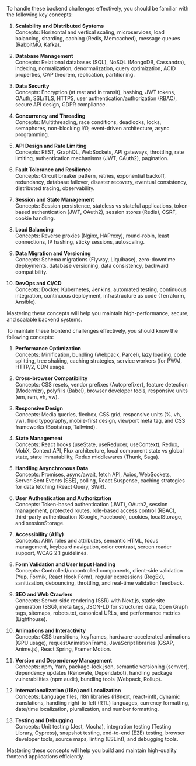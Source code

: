 To handle these backend challenges effectively, you should be familiar with the following key concepts:

1. **Scalability and Distributed Systems**  
   Concepts: Horizontal and vertical scaling, microservices, load balancing, sharding, caching (Redis, Memcached), message queues (RabbitMQ, Kafka).

2. **Database Management**  
   Concepts: Relational databases (SQL), NoSQL (MongoDB, Cassandra), indexing, normalization, denormalization, query optimization, ACID properties, CAP theorem, replication, partitioning.

3. **Data Security**  
   Concepts: Encryption (at rest and in transit), hashing, JWT tokens, OAuth, SSL/TLS, HTTPS, user authentication/authorization (RBAC), secure API design, GDPR compliance.

4. **Concurrency and Threading**  
   Concepts: Multithreading, race conditions, deadlocks, locks, semaphores, non-blocking I/O, event-driven architecture, async programming.

5. **API Design and Rate Limiting**  
   Concepts: REST, GraphQL, WebSockets, API gateways, throttling, rate limiting, authentication mechanisms (JWT, OAuth2), pagination.

6. **Fault Tolerance and Resilience**  
   Concepts: Circuit breaker pattern, retries, exponential backoff, redundancy, database failover, disaster recovery, eventual consistency, distributed tracing, observability.

7. **Session and State Management**  
   Concepts: Session persistence, stateless vs stateful applications, token-based authentication (JWT, OAuth2), session stores (Redis), CSRF, cookie handling.

8. **Load Balancing**  
   Concepts: Reverse proxies (Nginx, HAProxy), round-robin, least connections, IP hashing, sticky sessions, autoscaling.

9. **Data Migration and Versioning**  
   Concepts: Schema migrations (Flyway, Liquibase), zero-downtime deployments, database versioning, data consistency, backward compatibility.

10. **DevOps and CI/CD**  
   Concepts: Docker, Kubernetes, Jenkins, automated testing, continuous integration, continuous deployment, infrastructure as code (Terraform, Ansible).

Mastering these concepts will help you maintain high-performance, secure, and scalable backend systems.



To maintain these frontend challenges effectively, you should know the following concepts:

1. **Performance Optimization**  
   Concepts: Minification, bundling (Webpack, Parcel), lazy loading, code splitting, tree shaking, caching strategies, service workers (for PWA), HTTP/2, CDN usage.

2. **Cross-browser Compatibility**  
   Concepts: CSS resets, vendor prefixes (Autoprefixer), feature detection (Modernizr), polyfills (Babel), browser developer tools, responsive units (em, rem, vh, vw).

3. **Responsive Design**  
   Concepts: Media queries, flexbox, CSS grid, responsive units (%, vh, vw), fluid typography, mobile-first design, viewport meta tag, and CSS frameworks (Bootstrap, Tailwind).

4. **State Management**  
   Concepts: React hooks (useState, useReducer, useContext), Redux, MobX, Context API, Flux architecture, local component state vs global state, state immutability, Redux middlewares (Thunk, Saga).

5. **Handling Asynchronous Data**  
   Concepts: Promises, async/await, fetch API, Axios, WebSockets, Server-Sent Events (SSE), polling, React Suspense, caching strategies for data fetching (React Query, SWR).

6. **User Authentication and Authorization**  
   Concepts: Token-based authentication (JWT), OAuth2, session management, protected routes, role-based access control (RBAC), third-party authentication (Google, Facebook), cookies, localStorage, and sessionStorage.

7. **Accessibility (A11y)**  
   Concepts: ARIA roles and attributes, semantic HTML, focus management, keyboard navigation, color contrast, screen reader support, WCAG 2.1 guidelines.

8. **Form Validation and User Input Handling**  
   Concepts: Controlled/uncontrolled components, client-side validation (Yup, Formik, React Hook Form), regular expressions (RegEx), sanitization, debouncing, throttling, and real-time validation feedback.

9. **SEO and Web Crawlers**  
   Concepts: Server-side rendering (SSR) with Next.js, static site generation (SSG), meta tags, JSON-LD for structured data, Open Graph tags, sitemaps, robots.txt, canonical URLs, and performance metrics (Lighthouse).

10. **Animations and Interactivity**  
    Concepts: CSS transitions, keyframes, hardware-accelerated animations (GPU usage), requestAnimationFrame, JavaScript libraries (GSAP, Anime.js), React Spring, Framer Motion.

11. **Version and Dependency Management**  
    Concepts: npm, Yarn, package-lock.json, semantic versioning (semver), dependency updates (Renovate, Dependabot), handling package vulnerabilities (npm audit), bundling tools (Webpack, Rollup).

12. **Internationalization (i18n) and Localization**  
    Concepts: Language files, i18n libraries (i18next, react-intl), dynamic translations, handling right-to-left (RTL) languages, currency formatting, date/time localization, pluralization, and number formatting.

13. **Testing and Debugging**  
    Concepts: Unit testing (Jest, Mocha), integration testing (Testing Library, Cypress), snapshot testing, end-to-end (E2E) testing, browser developer tools, source maps, linting (ESLint), and debugging tools.

Mastering these concepts will help you build and maintain high-quality frontend applications efficiently.
